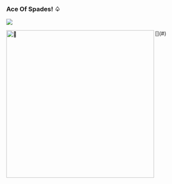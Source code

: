 ### Ace Of Spades! ♤

<p align="left">
<img src="https://github-readme-stats.vercel.app/api?username=jokerjoestar-arch&theme=dark&title_color=690000">
</p>
[<img align="left" width="390" alt="🦑" src="https://gist.githubusercontent.com/lowlighter/3c6eaedf50273adfb7a510822672f570/raw/general.svg">](#)
